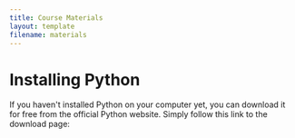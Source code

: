 ```yaml
---
title: Course Materials
layout: template
filename: materials
--- 
```


# Installing Python

If you haven't installed Python on your computer yet, you can download it for free from the official Python website. Simply follow this link to the download page:


